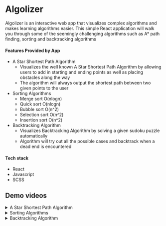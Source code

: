 # Algolizer #

Algolizer is an interactive web app that visualizes complex algorithms and makes learning algorithms easier. This simple React application will walk you through some of the seemingly challenging algorithms such as A* path finding, sorting and backtracking algorithms

#### Features Provided by App
* A Star Shortest Path Algorithm
    * Visualizes the well known A Star Shortest Path Algorithm by allowing users to add in starting and ending points as well as placing obstacles along the way
    * The algorithm will always output the shortest path between two given points to the user
* Sorting Algorithms
    * Merge sort O(nlogn)
    * Quick sort O(nlogn)
    * Bubble sort O(n^2)
    * Selection sort O(n^2)
    * Insertion sort O(n^2)
* Backtracking Algorithm
    * Visualizes Backtracking Algorithm by solving a given sudoku puzzle automatically
    * Algorithm will try out all the possible cases and backtrack when a dead end is encountered 

#### Tech stack
- React
- Javascript
- SCSS

## Demo videos ##

<details>
  <summary>A Star Shortest Path Algorithm</summary>
  <img src="https://user-images.githubusercontent.com/57489399/103148608-90846c80-479c-11eb-82f6-6a78a3461e17.gif" name="Homepage">
</details>
<details>
  <summary>Sorting Algorithms</summary>
  <img src="https://user-images.githubusercontent.com/57489399/103148768-1f45b900-479e-11eb-963b-4a364cd0cd17.gif" name="Sorting Algorithms">
</details>
<details>
  <summary>Backtracking Algorithm</summary>
  <img src="https://user-images.githubusercontent.com/57489399/103148657-17394980-479d-11eb-889b-9585c72738d3.gif" name="Sorting Algorithms">
</details>
